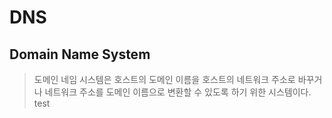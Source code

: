 # **DNS**
## Domain Name System
> 도메인 네임 시스템은 호스트의 도메인 이름을 호스트의 네트워크 주소로 바꾸거나
네트워크 주소를 도메인 이름으로 변환할 수 있도록 하기 위한 시스템이다.
test